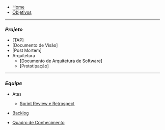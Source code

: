 - [Home](README.md)
- [Objetivos](pages/objetivo.md)

----------------------------------------------------
### _**Projeto**_

- [TAP]
- [Documento de Visão]
- [Post Mortem]
- Arquitetura
    - [Documento de Arquitetura de Software]
    - [Prototipação]
----------------------------------------------------
### _**Equipe**_

- Atas
    - [Sprint Review e Retrospect](pages/atas_Sprint_Review_E_Retro.md)

- [Backlog](pages/backlog.md)

- [Quadro de Conhecimento](https://docs.google.com/spreadsheets/d/1R-KY0yStp42-O2eF-HT9vGTSqxKZoa3F/edit#gid=1999005253)

   

